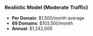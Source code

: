 ### Realistic Model (Moderate Traffic)

- **Per Domain**: $1,500/month average
- **69 Domains**: $103,500/month
- **Annual**: $1,242,000
